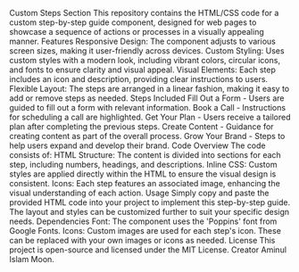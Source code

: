 
Custom Steps Section
This repository contains the HTML/CSS code for a custom step-by-step guide component, designed for web pages to showcase a sequence of actions or processes in a visually appealing manner.
Features
Responsive Design: The component adjusts to various screen sizes, making it user-friendly across devices.
Custom Styling: Uses custom styles with a modern look, including vibrant colors, circular icons, and fonts to ensure clarity and visual appeal.
Visual Elements: Each step includes an icon and description, providing clear instructions to users.
Flexible Layout: The steps are arranged in a linear fashion, making it easy to add or remove steps as needed.
Steps Included
Fill Out a Form - Users are guided to fill out a form with relevant information.
Book a Call - Instructions for scheduling a call are highlighted.
Get Your Plan - Users receive a tailored plan after completing the previous steps.
Create Content - Guidance for creating content as part of the overall process.
Grow Your Brand - Steps to help users expand and develop their brand.
Code Overview
The code consists of:
HTML Structure: The content is divided into sections for each step, including numbers, headings, and descriptions.
Inline CSS: Custom styles are applied directly within the HTML to ensure the visual design is consistent.
Icons: Each step features an associated image, enhancing the visual understanding of each action.
Usage
Simply copy and paste the provided HTML code into your project to implement this step-by-step guide. The layout and styles can be customized further to suit your specific design needs.
Dependencies
Font: The component uses the 'Poppins' font from Google Fonts.
Icons: Custom images are used for each step's icon. These can be replaced with your own images or icons as needed.
License
This project is open-source and licensed under the MIT License. Creator Aminul Islam Moon.

